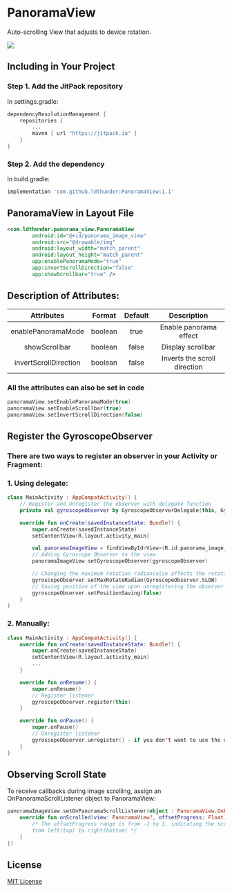 # PanoramaView
Auto-scrolling View that adjusts to device rotation.

[![](https://jitpack.io/v/ldthunder/PanoramaView.svg)](https://jitpack.io/#ldthunder/PanoramaView)
## Including in Your Project 

### Step 1. Add the JitPack repository
In settings.gradle:
```kotlin
dependencyResolutionManagement {
    repositories {
        ...
        maven { url "https://jitpack.io" }
    }
}
```
### Step 2. Add the dependency 
In build.gradle:
```groovy
implementation 'com.github.ldthunder:PanoramaView:1.1'
```

## PanoramaView in Layout File

```xml
<com.ldthunder.panorama_view.PanoramaView
        android:id="@+id/panorama_image_view"
        android:src="@drawable/img"
        android:layout_width="match_parent"
        android:layout_height="match_parent"
        app:enablePanoramaMode="true"
        app:invertScrollDirection="false"
        app:showScrollbar="true" />
```
## Description of Attributes:
|        Attributes         | Format  | Default |             Description             |
| :-----------------------: | :-----: | :-----: | :---------------------------------: |
|      enablePanoramaMode   | boolean |  true   |       Enable panorama effect        |
|         showScrollbar     | boolean |  false  |          Display scrollbar          |
|     invertScrollDirection | boolean |  false  |    Inverts the scroll direction     |

### All the attributes can also be set in code

```kotlin
panoramaView.setEnablePanoramaMode(true)
panoramaView.setEnableScrollbar(true)
panoramaView.setInvertScrollDirection(false)
```
## Register the GyroscopeObserver

### There are two ways to register an observer in your Activity or Fragment:

### 1. Using delegate:

```kotlin
class MainActivity : AppCompatActivity() {
    // Register and Unregister the observer with delegate function
    private val gyroscopeObserver by GyroscopeObserverDelegate(this, GyroscopeObserver())

    override fun onCreate(savedInstanceState: Bundle?) {
        super.onCreate(savedInstanceState)
        setContentView(R.layout.activity_main)

        val panoramaImageView = findViewById<View>(R.id.panorama_image_view) as PanoramaView
        // Adding Gyroscope Observer to the view
        panoramaImageView.setGyroscopeObserver(gyroscopeObserver)

        // Changing the maximum rotation radian(also affects the rotation speed)
        gyroscopeObserver.setMaxRotateRadian(GyroscopeObserver.SLOW)
        // Saving position of the view upon unregistering the observer
        gyroscopeObserver.setPositionSaving(false)
    }
}
```
### 2. Manually:
```kotlin
class MainActivity : AppCompatActivity() {
    override fun onCreate(savedInstanceState: Bundle?) {
        super.onCreate(savedInstanceState)
        setContentView(R.layout.activity_main)
        ...
    }

    override fun onResume() {
        super.onResume()
        // Register listener
        gyroscopeObserver.register(this)
    }

    override fun onPause() {
        super.onPause()
        // Unregister listener
        gyroscopeObserver.unregister() - if you don't want to use the delegate
    }
}
```
## Observing Scroll State

To receive callbacks during image scrolling, assign an OnPanoramaScrollListener object to PanoramaView:

```kotlin
panoramaImageView.setOnPanoramaScrollListener(object : PanoramaView.OnPanoramaScrollListener {
    override fun onScrolled(view: PanoramaView?, offsetProgress: Float) {
        /* The offsetProgress range is from -1 to 1, indicating the scrolling of the image
        from left(top) to right(bottom) */
    }
})
```
## License
[MIT License][1]

[1]: https://github.com/ldthunder/PanoramaView/blob/True/LICENSE.txt

